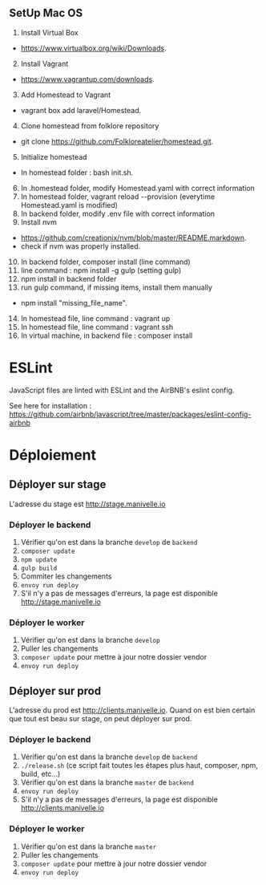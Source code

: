 ## SetUp Mac OS

1. Install Virtual Box
  * https://www.virtualbox.org/wiki/Downloads.
2. Install Vagrant
  * https://www.vagrantup.com/downloads.
3. Add Homestead to Vagrant
  * vagrant box add laravel/Homestead.
4. Clone homestead from folklore repository
  * git clone https://github.com/Folkloreatelier/homestead.git.
5. Initialize homestead
  * In homestead folder : bash init.sh.
6. In .homestead folder, modify Homestead.yaml with correct information
7. In homestead folder, vagrant reload --provision (everytime Homestead.yaml is modified)
8. In backend folder, modify .env file with correct information
9. Install nvm
  * https://github.com/creationix/nvm/blob/master/README.markdown.
  * check if nvm was properly installed.
10. In backend folder, composer install (line command)
11. line command : npm install -g gulp (setting gulp)
12. npm install in backend folder
13. run gulp command, if missing items, install them manually
  * npm install "missing_file_name".
14. In homestead file, line command : vagrant up
15. In homestead file, line command : vagrant ssh
16. In virtual machine, in backend file : composer install

# ESLint

JavaScript files are linted with ESLint and the AirBNB's eslint config.

See here for installation : https://github.com/airbnb/javascript/tree/master/packages/eslint-config-airbnb


# Déploiement

## Déployer sur stage
L'adresse du stage est http://stage.manivelle.io

### Déployer le backend
1. Vérifier qu'on est dans la branche `develop` de `backend`
2. `composer update`
3. `npm update`
4. `gulp build`
5. Commiter les changements
6. `envoy run deploy`
7. S'il n'y a pas de messages d'erreurs, la page est disponible http://stage.manivelle.io

### Déployer le worker
1. Vérifier qu'on est dans la branche `develop`
2. Puller les changements
3. `composer update` pour mettre à jour notre dossier vendor
4. `envoy run deploy`


## Déployer sur prod
L'adresse du prod est http://clients.manivelle.io. Quand on est bien certain que tout est beau sur stage, on peut déployer sur prod.

### Déployer le backend
1. Vérifier qu'on est dans la branche `develop` de `backend`
2. `./release.sh` (ce script fait toutes les étapes plus haut, composer, npm, build, etc...)
3. Vérifier qu'on est dans la branche `master` de `backend`
6. `envoy run deploy`
7. S'il n'y a pas de messages d'erreurs, la page est disponible http://clients.manivelle.io

### Déployer le worker
1. Vérifier qu'on est dans la branche `master`
2. Puller les changements
3. `composer update` pour mettre à jour notre dossier vendor
4. `envoy run deploy`
